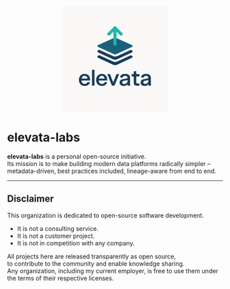<p align="center">
  <img src="assets/logo.png" alt="elevata logo" width="250"/>
</p>

# elevata-labs

**elevata-labs** is a personal open-source initiative.  
Its mission is to make building modern data platforms radically simpler –  
metadata-driven, best practices included, lineage-aware from end to end.  

---

## Disclaimer

This organization is dedicated to open-source software development.  

- It is not a consulting service.  
- It is not a customer project.  
- It is not in competition with any company.  

All projects here are released transparently as open source,  
to contribute to the community and enable knowledge sharing.  
Any organization, including my current employer, is free to use them under the terms of their respective licenses.
